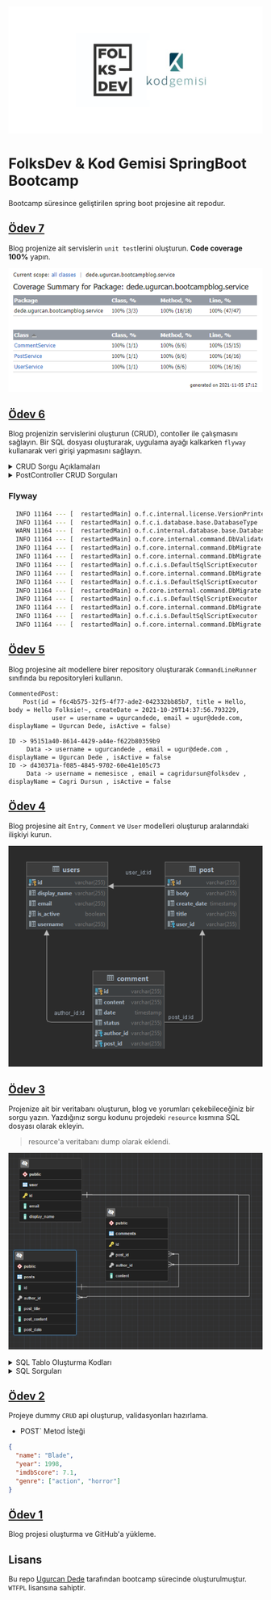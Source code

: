 [![](./img/logo.png "FolksDev & Kod Gemisi")](https://github.com/ugurcandede/)

# FolksDev & Kod Gemisi SpringBoot Bootcamp

Bootcamp süresince geliştirilen spring boot projesine ait repodur.

## [Ödev 7](https://github.com/Folksdev-camp/folksdev-ugurcandede/commit/fe699c9f8a9cd9ecfbef3df79d5a11cbeb3ab084)

Blog projenize ait servislerin `unit test`lerini oluşturun. **Code coverage 100%** yapın.

[![](./img/service-coverage.PNG "Odev 7 Code Coverage")](https://github.com/ugurcandede/)

## [Ödev 6](https://github.com/Folksdev-camp/folksdev-ugurcandede/commit/fe699c9f8a9cd9ecfbef3df79d5a11cbeb3ab084)

Blog projenizin servislerini oluşturun (CRUD), contoller ile çalışmasını sağlayın.
Bir SQL dosyası oluşturarak, uygulama ayağı kalkarken `flyway` kullanarak veri girişi yapmasını sağlayın.

<details>
<summary>CRUD Sorgu Açıklamaları</summary>

- **UserController**

| Metod | Adres | Açıklama | 
|:----:|:----:|:----:|
| GET | localhost:8080/v1/user | Bütün kullanıcıları listeler |
| GET | localhost:8080/v1/user/0 | ID 0 olan kullanıcıyı getirir |
| POST | localhost:8080/v1/user | Kullanıcı oluşturur |

- **PostController**

| Metod | Adres | Açıklama |
|:----:|:----:|:----:|
| GET | localhost:8080/v1/post | Bütün gönderileri listeler |
| GET | localhost:8080/v1/post/0 | ID 0 olan gönderiyi getirir |
| POST | localhost:8080/v1/post/0 | ID 0 olan kullanıcıya ait gönderi oluşturur |

- **CommentController**

| Metod | Adres | Açıklama |
|:----:|:----:|:----:|
| GET | localhost:8080/v1/comment | Bütün yorumları listeler |
| GET | localhost:8080/v1/comment/0 | ID 0 olan yorumu getirir |
| POST | localhost:8080/v1/comment | Yorum oluşturur |



</details>

<details>
<summary>PostController CRUD Sorguları</summary>

| Metod | Adres | Açıklama |
|:----:|:----:|:----:|
| POST | localhost:8080/v1/post | Gönderi oluşturur |

```json
{
    "title": "Post Title",
    "body": "Lorem ipsum dolor sit amet, consectetur adipiscing elit. Sed a diam consectetur.",
    "status": "DRAFT"
}
```
---

| Metod | Adres | Açıklama |
|:----:|:----:|:----:|
| GET | localhost:8080/v1/post | Bütün gönderileri listeler |

```json
[
  {
    "id": "9e68a3e6-c531-4321-962f-0d333b5142ca",
    "title": "Hello",
    "body": "Hello Folksie!~",
    "creationDate": "2021-11-05T17:42:50.383426",
    "status": "PUBLISHED",
    "user": {
      "id": "7d5ddf73-0a64-43b0-b62b-2cd3dab5f2be",
      "username": "ugurcandede",
      "email": "ugur@dede.com",
      "displayName": "Ugurcan Dede"
    },
    "comments": []
  },
  {
    "id": "001250ab-b76b-4f89-9dad-2d1e64719a17",
    "title": "Lorem Ipsum",
    "body": "Lorem ipsum dolor sit amet, consectetur adipiscing elit. Sed a diam consectetur.",
    "creationDate": "2021-11-05T17:42:50.542691",
    "status": "PUBLISHED",
    "user": {
      "id": "3403a2c4-241f-4a2b-8386-62c360d22ffe",
      "username": "nemesisce",
      "email": "cagridursun@folksdev",
      "displayName": "Cagri Dursun"
    },
    "comments": [
      {
        "id": "1fa4ddee-9453-47df-ad0e-bc78e9d71dae",
        "body": "Hi Kod Gemisi",
        "creationDate": "2021-11-05T17:42:50.542691"
      }
    ]
  }
]
```

---

| Metod | Adres | Açıklama |
|:----:|:----:|:----:|
| GET | localhost:8080/v1/post/9e68a3e6-c531-4321-962f-0d333b5142ca | ID 9e68a3e6-c531-4321-962f-0d333b5142ca olan gönderiyi getirir |

```json
{
  "id": "9e68a3e6-c531-4321-962f-0d333b5142ca",
  "title": "Hello",
  "body": "Hello Folksie!~",
  "creationDate": "2021-11-05T17:42:50.383426",
  "status": "PUBLISHED",
  "user": {
    "id": "7d5ddf73-0a64-43b0-b62b-2cd3dab5f2be",
    "username": "ugurcandede",
    "email": "ugur@dede.com",
    "displayName": "Ugurcan Dede"
  },
  "comments": []
}
```

</details>

### Flyway
```bash
  INFO 11164 --- [  restartedMain] o.f.c.internal.license.VersionPrinter    : Flyway Community Edition 7.7.3 by Redgate
  INFO 11164 --- [  restartedMain] o.f.c.i.database.base.DatabaseType       : Database: jdbc:postgresql://localhost:5432/blog (PostgreSQL 14.0)
  WARN 11164 --- [  restartedMain] o.f.c.internal.database.base.Database    : Flyway upgrade recommended: Flyway upgrade recommended: org.flywaydb.core.internal.database.postgresql.PostgreSQLDatabaseType@7131dad0 14.0 is newer than this version of Flyway and support has not been tested. The latest supported version of org.flywaydb.core.internal.database.postgresql.PostgreSQLDatabaseType@7131dad0 is 13.
  INFO 11164 --- [  restartedMain] o.f.core.internal.command.DbValidate     : Successfully validated 5 migrations (execution time 00:00.021s)
  INFO 11164 --- [  restartedMain] o.f.core.internal.command.DbMigrate      : Current version of schema "public": 1
  INFO 11164 --- [  restartedMain] o.f.core.internal.command.DbMigrate      : Migrating schema "public" to version "1.1 - create user"
  INFO 11164 --- [  restartedMain] o.f.c.i.s.DefaultSqlScriptExecutor       : 0 rows affected
  INFO 11164 --- [  restartedMain] o.f.core.internal.command.DbMigrate      : Migrating schema "public" to version "1.2 - create post"
  INFO 11164 --- [  restartedMain] o.f.c.i.s.DefaultSqlScriptExecutor       : 0 rows affected
  INFO 11164 --- [  restartedMain] o.f.core.internal.command.DbMigrate      : Migrating schema "public" to version "1.3 - create comment"
  INFO 11164 --- [  restartedMain] o.f.c.i.s.DefaultSqlScriptExecutor       : 0 rows affected
  INFO 11164 --- [  restartedMain] o.f.core.internal.command.DbMigrate      : Migrating schema "public" to version "1.4 - insert user"
  INFO 11164 --- [  restartedMain] o.f.c.i.s.DefaultSqlScriptExecutor       : 1 rows affected
  INFO 11164 --- [  restartedMain] o.f.core.internal.command.DbMigrate      : Successfully applied 4 migrations to schema "public", now at version v1.4 (execution time 00:00.154s)
```

## [Ödev 5](https://github.com/Folksdev-camp/folksdev-ugurcandede/commit/99c9f829cd6d939b417f027c6e3492ac47d87b5b)

Blog projesine ait modellere birer repository oluşturarak `CommandLineRunner` sınıfında bu repositoryleri kullanın.

```
CommentedPost:
    Post(id = f6c4b575-32f5-4f77-ade2-042332bb85b7, title = Hello, body = Hello Folksie!~, createDate = 2021-10-29T14:37:56.793229,
            user = username = ugurcandede, email = ugur@dede.com, displayName = Ugurcan Dede, isActive = false)
```

```
ID -> 95151a40-8614-4429-a44e-f622b80359b9
	 Data -> username = ugurcandede , email = ugur@dede.com , displayName = Ugurcan Dede , isActive = false
ID -> d430371a-f085-4845-9702-60e41e105c73
	 Data -> username = nemesisce , email = cagridursun@folksdev , displayName = Cagri Dursun , isActive = false
```

## [Ödev 4](https://github.com/Folksdev-camp/folksdev-ugurcandede/commit/fa8bee2d48a4ddfa08bfd7a10572f1960c25e55d)

Blog projesine ait `Entry`, `Comment` ve `User` modelleri oluşturup aralarındaki ilişkiyi kurun.

[![](./img/odev-4.png "Odev 4 DB İlişki Diagramı")](https://github.com/ugurcandede/)

## [Ödev 3](https://github.com/Folksdev-camp/folksdev-ugurcandede/commit/adbf59c670c8a2c897cb7cb2887bae8df5d0cdd0)

Projenize ait bir veritabanı oluşturun, blog ve yorumları çekebileceğiniz bir sorgu yazın. Yazdığınız sorgu kodunu
projedeki `resource` kısmına SQL dosyası olarak ekleyin.

> resource'a veritabanı dump olarak eklendi.

[![](./img/odev3-diagram.png "Odev 3 DB Diagram")](https://github.com/ugurcandede/)

<details>
<summary>SQL Tablo Oluşturma Kodları </summary>

"User" Tablosu Oluşturma

```sql
create table if not exists "user"
(
    id           varchar not null,
    email        varchar,
    display_name varchar,
    constraint user_pk
    primary key (id)
);
```

---

"Posts" Tablosu Oluşturma

```sql
create table if not exists posts
(
    id           varchar,
    author_id    varchar,
    post_title   varchar,
    post_content varchar,
    post_date    date,
    constraint posts_user_id_fk
    foreign key (author_id) references "user"
);
```

---

"Comments" Tablosu Oluşturma

```sql
create table if not exists comments
(
    id        varchar not null,
    post_id   varchar,
    author_id varchar,
    content   varchar,
    constraint comments_pk
    primary key (id),
    constraint comments_user_id_fk
    foreign key (author_id) references "user",
    constraint comments_posts_id_fk
    foreign key (post_id) references posts (id)
);
```

---

`INSERT` Komutları

```sql
INSERT INTO public."user" (id, email, display_name)
VALUES ('1', 'ugur@dede.com', 'Ugurcan Dede'),
       ('2', 'cagri@folksdev.com', 'Cagri Dursun');
```

```sql
INSERT INTO public.posts (id, author_id, post_title, post_content, post_date)
VALUES ('2', '2', 'Hello', 'Hello Folksie!~', '2021-10-21');
```

```sql
INSERT INTO public.comments (id, post_id, author_id, content)
VALUES ('1', '2', '1', 'Hi Kod Gemisi');
```

</details>

<details>
<summary>SQL Sorguları</summary>

```sql
SELECT u.display_name AS "User", c.content AS "Comment"
FROM "user" AS u
         INNER JOIN comments AS c ON c.author_id = u.id
```

|     User     |    Comment    |
| :----------: | :-----------: |
| Ugurcan Dede | Hi Kod Gemisi |

---

```sql
SELECT u.display_name AS "User",
       p.post_title   AS "Post Title",
       p.post_content AS "Post Content",
       p.post_date    AS "Post Date"
FROM "user" AS u
         INNER JOIN posts AS p ON p.author_id = u.id;
```

|     User     | Post Title |  Post Content   | Post Date  |
| :----------: | :--------: | :-------------: | :--------: |
| Cagri Dursun |   Hello    | Hello Folksie!~ | 2021-10-21 |

---

```sql
SELECT u.display_name AS "User", p.post_title AS "Post Title", c.content as "Comment"
FROM "user" AS u
         LEFT JOIN comments c ON u.id = c.author_id
         INNER JOIN posts p ON c.post_id = p.id
```

|     User     | Post Title |    Comment    |
| :----------: | :--------: | :-----------: |
| Ugurcan Dede |   Hello    | Hi Kod Gemisi |

</details>

## [Ödev 2](https://github.com/Folksdev-camp/folksdev-ugurcandede/commit/761b611194f62bf00269ca399be43f1ec9c36a9b)

Projeye dummy `CRUD` api oluşturup, validasyonları hazırlama.

- POST` Metod İsteği

```json
{
  "name": "Blade",
  "year": 1998,
  "imdbScore": 7.1,
  "genre": ["action", "horror"]
}
```

## [Ödev 1](https://github.com/Folksdev-camp/folksdev-ugurcandede/commit/d862b9106133b364bf86ba610215381b7dbac322)

Blog projesi oluşturma ve GitHub'a yükleme.

## Lisans

Bu repo [Ugurcan Dede](https://github.com/ugurcandede) tarafından bootcamp sürecinde oluşturulmuştur. `WTFPL` lisansına
sahiptir.
